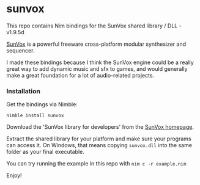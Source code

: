 sunvox
======

This repo contains Nim bindings for the SunVox shared library / DLL - v1.9.5d

[SunVox](https://www.warmplace.ru/soft/sunvox/) is a powerful freeware cross-platform modular synthesizer and sequencer.

I made these bindings because I think the SunVox engine could be a really great way to add dynamic music and sfx to games, and would generally make a great foundation for a lot of audio-related projects.


### Installation

Get the bindings via Nimble:
```
nimble install sunvox
```

Download the 'SunVox library for developers' from the [SunVox homepage](https://www.warmplace.ru/soft/sunvox/).

Extract the shared library for your platform and make sure your programs can access it. On Windows, that means copying `sunvox.dll` into the same folder as your final executable.

You can try running the example in this repo with `nim c -r example.nim`

Enjoy!
